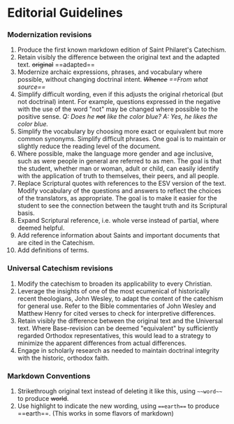# Editorial Guidelines

### Modernization revisions
1. Produce the first known markdown edition of Saint Philaret's Catechism.
1. Retain visibly the difference between the original text and the adapted text. ~~original~~ ==adapted==
1. Modernize archaic expressions, phrases, and vocabulary where possible, without changing doctrinal intent. *~~Whence~~ ==From what source==*
1. Simplify difficult wording, even if this adjusts the original rhetorical (but not doctrinal) intent.  For example, questions expressed in the negative with the use of the word "not" may be changed where possible to the positive sense.  *Q: Does he ~~not~~ like the color blue? A: Yes, he likes the color blue.*
1. Simplify the vocabulary by choosing more exact or equivalent but more common synonyms.  Simplify difficult phrases. One goal is to maintain or slightly reduce the reading level of the document.
1. Where possible, make the language more gender and age inclusive, such as were people in general are referred to as men.  The goal is that the student, whether man or woman, adult or child, can easily identify with the application of truth to themselves, their peers, and all people.
1. Replace Scriptural quotes with references to the ESV version of the text.  Modify vocabulary of the questions and answers to reflect the choices of the translators, as appropriate.  The goal is to make it easier for the student to see the connection between the taught truth and its Scriptural basis.
1. Expand Scriptural reference, i.e. whole verse instead of partial, where deemed helpful.
1. Add reference information about Saints and important documents that are cited in the Catechism.
1. Add definitions of terms.

### Universal Catechism revisions
1. Modify the catechism to broaden its applicability to every Christian.
1. Leverage the insights of one of the most ecumenical of historically recent theologians, John Wesley, to adapt the content of the catechism for general use.  Refer to the Bible commentaries of John Wesley and Matthew Henry for cited verses to check for interpretive differences.
1. Retain visibly the difference between the original text and the Universal text.  Where Base-revision can be deemed "equivalent" by sufficiently regarded Orthodox representatives, this would lead to a strategy to minimize the apparent differences from actual differences.
1. Engage in scholarly research as needed to maintain doctrinal integrity with the historic, orthodox faith.

### Markdown Conventions
1. Strikethrough original text instead of deleting it like this, using `~~word~~` to produce ~~world~~.
2. Use highlight to indicate the new wording, using `==earth==` to produce ==earth==. (This works in some flavors of markdown)
